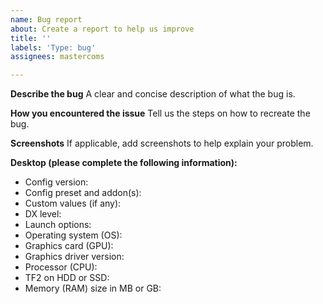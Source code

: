 ```yaml
---
name: Bug report
about: Create a report to help us improve
title: ''
labels: 'Type: bug'
assignees: mastercoms

---
```


**Describe the bug**
A clear and concise description of what the bug is.

**How you encountered the issue**
Tell us the steps on how to recreate the bug.

**Screenshots**
If applicable, add screenshots to help explain your problem.

**Desktop (please complete the following information):**
* Config version<!-- don't say latest, say the actual version, found by running `version_comfig` in console -->:
* Config preset and addon(s):
* Custom values (if any):
* DX level:
* Launch options:
* Operating system (OS):
* Graphics card (GPU):
* Graphics driver version:
* Processor (CPU):
* TF2 on HDD or SSD:
* Memory (RAM) size in MB or GB:

